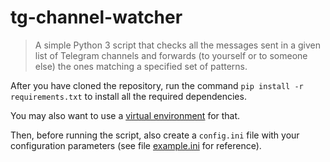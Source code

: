 # tg-channel-watcher

> A simple Python 3 script that checks all the messages sent in a given list
of Telegram channels and forwards (to yourself or to someone else) the ones
matching a specified set of patterns.

After you have cloned the repository, run the command
`pip install -r requirements.txt` to install all the required dependencies.

You may also want to use a [virtual environment](http://bit.ly/1fhx5mq) for
that.

Then, before running the script, also create a `config.ini` file with your
configuration parameters (see file [example.ini](example.ini) for reference).
